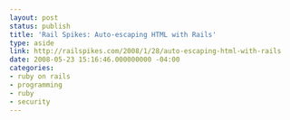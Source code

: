 ```yaml
---
layout: post
status: publish
title: 'Rail Spikes: Auto-escaping HTML with Rails'
type: aside
link: http://railspikes.com/2008/1/28/auto-escaping-html-with-rails
date: 2008-05-23 15:16:46.000000000 -04:00
categories:
- ruby on rails
- programming
- ruby
- security
---
```


